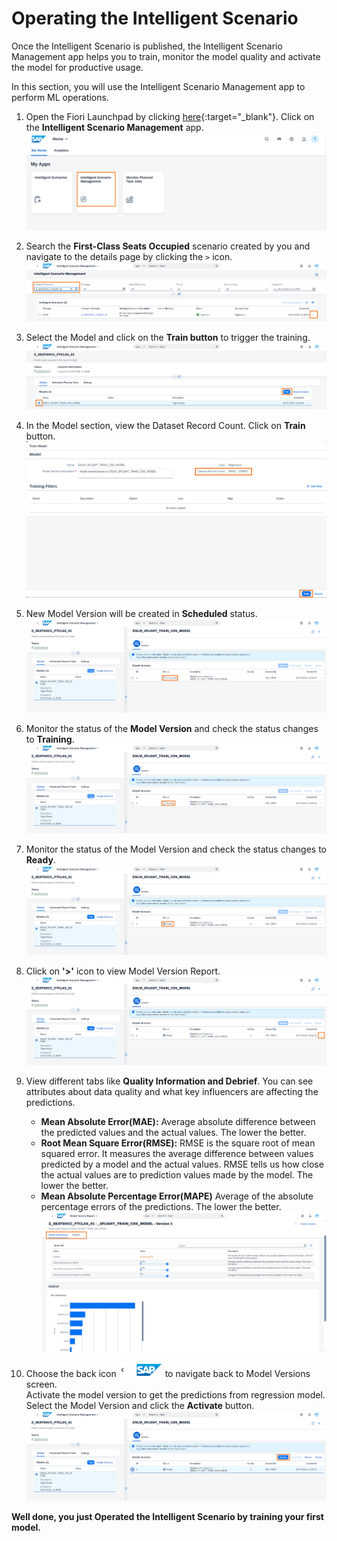 # Operating the Intelligent Scenario

Once the Intelligent Scenario is published, the Intelligent Scenario Management app helps you to train, monitor the model quality and activate the model for productive usage.

In this section, you will use the Intelligent Scenario Management app to perform ML operations.

1. Open the Fiori Launchpad by clicking [here](https://18.214.3.29:44301/sap/bc/ui5_ui5/ui2/ushell/shells/abap/FioriLaunchpad.html?sap-client=100&sap-language=EN#Shell-home){:target="\_blank"}. Click on the **Intelligent Scenario Management** app.
   ![](../ISLM_with_SAPGenAI/images/IntelligentScenarioManagementApp.png)

2. Search the **First-Class Seats Occupied** scenario created by you and navigate to the details page by clicking the `>` icon.
   ![](./images/15.png)

3. Select the Model and click on the **Train button** to trigger the training.
   ![](./images/16.png)

4. In the Model section, view the Dataset Record Count. Click on **Train** button.
   ![](./images/17.png)

5. New Model Version will be created in **Scheduled** status.
   ![](./images/18.png)

6. Monitor the status of the **Model Version** and check the status changes to **Training**.
   ![](./images/19.png)

7. Monitor the status of the Model Version and check the status changes to **Ready**.
   ![](./images/20.png)

8. Click on **'>'** icon to view Model Version Report.
   ![](./images/21.png)

9. View different tabs like **Quality Information and Debrief**. You can see attributes about data quality and what key influencers are affecting the predictions.
   - **Mean Absolute Error(MAE):** Average absolute difference between the predicted values and the actual values. The lower the better.
   - **Root Mean Square Error(RMSE):** RMSE is the square root of mean squared error. It measures the average difference between values predicted by a model and the actual values. RMSE tells us how close the actual values are to prediction values made by the model. The lower the better.
   - **Mean Absolute Percentage Error(MAPE)** Average of the absolute percentage errors of the predictions. The lower the better.
   ![](./images/22.png) 
   

10. Choose the back icon <img src="../images/SAPBack_White.png" width="70"> to navigate back to Model Versions screen.<br/> Activate the model version to get the predictions from regression model. Select the Model Version and click the **Activate** button.
    ![](./images/23.png)

**Well done, you just Operated the Intelligent Scenario by training your first model.**
